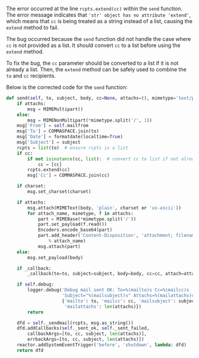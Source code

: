 The error occurred at the line `rcpts.extend(cc)` within the `send` function. The error message indicates that `'str' object has no attribute 'extend'`, which means that `cc` is being treated as a string instead of a list, causing the `extend` method to fail.

The bug occurred because the `send` function did not handle the case where `cc` is not provided as a list. It should convert `cc` to a list before using the `extend` method.

To fix the bug, the `cc` parameter should be converted to a list if it is not already a list. Then, the `extend` method can be safely used to combine the `to` and `cc` recipients.

Below is the corrected code for the `send` function:

```python
def send(self, to, subject, body, cc=None, attachs=(), mimetype='text/plain', charset=None, _callback=None):
    if attachs:
        msg = MIMEMultipart()
    else:
        msg = MIMENonMultipart(*mimetype.split('/', 1))
    msg['From'] = self.mailfrom
    msg['To'] = COMMASPACE.join(to)
    msg['Date'] = formatdate(localtime=True)
    msg['Subject'] = subject
    rcpts = list(to)  # ensure rcpts is a list
    if cc:
        if not isinstance(cc, list):  # convert cc to list if not already a list
            cc = [cc]
        rcpts.extend(cc)
        msg['Cc'] = COMMASPACE.join(cc)

    if charset:
        msg.set_charset(charset)

    if attachs:
        msg.attach(MIMEText(body, 'plain', charset or 'us-ascii'))
        for attach_name, mimetype, f in attachs:
            part = MIMEBase(*mimetype.split('/'))
            part.set_payload(f.read())
            Encoders.encode_base64(part)
            part.add_header('Content-Disposition', 'attachment; filename="%s"' \
                % attach_name)
            msg.attach(part)
    else:
        msg.set_payload(body)

    if _callback:
        _callback(to=to, subject=subject, body=body, cc=cc, attach=attachs, msg=msg)

    if self.debug:
        logger.debug('Debug mail sent OK: To=%(mailto)s Cc=%(mailcc)s '
                     'Subject="%(mailsubject)s" Attachs=%(mailattachs)d',
                     {'mailto': to, 'mailcc': cc, 'mailsubject': subject,
                      'mailattachs': len(attachs)})
        return

    dfd = self._sendmail(rcpts, msg.as_string())
    dfd.addCallbacks(self._sent_ok, self._sent_failed,
        callbackArgs=[to, cc, subject, len(attachs)],
        errbackArgs=[to, cc, subject, len(attachs)])
    reactor.addSystemEventTrigger('before', 'shutdown', lambda: dfd)
    return dfd
```